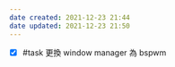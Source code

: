 ```yaml
---
date created: 2021-12-23 21:44
date updated: 2021-12-23 21:50
---
```


- [x] #task 更換 window manager 為 bspwm
